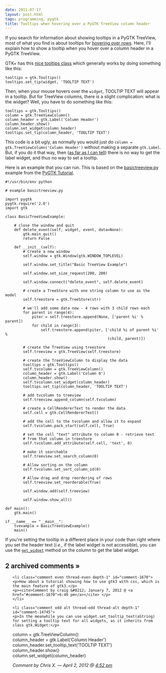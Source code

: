 ```yaml
---
date: 2011-07-17
layout: post.html
tags: programming, pygtk
title: Tooltips when hovering over a PyGTK TreeView column header
---
```


If you search for information about showing tooltips in a PyGTK TreeView, most of what you find is about tooltips for <a href="http://faq.pygtk.org/index.py?req=show&file=faq13.046.htp">hovering over rows</a>. Here, I'll explain how to show a tooltip when you hover over a column header in a PyGTK TreeView.

<!--more-->

GTK+ has this <a href="http://www.pygtk.org/docs/pygtk/class-gtktooltip.html">nice tooltips class</a> which generally works by doing something like this:

    tooltips = gtk.Tooltips()
    tooltips.set_tip(widget, 'TOOLTIP TEXT')

Then, when your mouse hovers over the `widget`, TOOLTIP TEXT will appear in a tooltip. But for TreeView columns, there is a slight complication: what is the widget? Well, you have to do something like this:

    tooltips = gtk.Tooltips()
    column = gtk.TreeViewColumn()
    column_header = gtk.Label('Column Header')
    column_header.show()
    column.set_widget(column_header)
    tooltips.set_tip(column_header, 'TOOLTIP TEXT')

This code is a bit ugly, as normally you would just do `column = gtk.TreeViewColumn('Column Header')` without making a separate `gtk.Label`. But, if you do it that way, then (<a href="http://www.pygtk.org/docs/pygtk/class-gtktreeviewcolumn.html#method-gtktreeviewcolumn--get-widget">as far as I can tell</a>) there is no way to get the label widget, and thus no way to set a tooltip.

Here is an example that you can run. This is based on the <a href="http://www.pygtk.org/pygtk2tutorial/examples/basictreeview.py">basictreeview.py</a> example from the <a href="http://www.pygtk.org/pygtk2tutorial/">PyGTK Tutorial</a>.

    #!/usr/bin/env python

    # example basictreeview.py

    import pygtk
    pygtk.require('2.0')
    import gtk

    class BasicTreeViewExample:

        # close the window and quit
        def delete_event(self, widget, event, data=None):
            gtk.main_quit()
            return False

        def __init__(self):
            # Create a new window
            self.window = gtk.Window(gtk.WINDOW_TOPLEVEL)

            self.window.set_title("Basic TreeView Example")

            self.window.set_size_request(200, 200)

            self.window.connect("delete_event", self.delete_event)

            # create a TreeStore with one string column to use as the model
            self.treestore = gtk.TreeStore(str)

            # we'll add some data now - 4 rows with 3 child rows each
            for parent in range(4):
                piter = self.treestore.append(None, ['parent %i' % parent])
                for child in range(3):
                    self.treestore.append(piter, ['child %i of parent %i' %
                                                  (child, parent)])

            # create the TreeView using treestore
            self.treeview = gtk.TreeView(self.treestore)

            # create the TreeViewColumn to display the data
            tooltips = gtk.Tooltips()
            self.tvcolumn = gtk.TreeViewColumn()
            column_header = gtk.Label('Column 0')
            column_header.show()
            self.tvcolumn.set_widget(column_header)
            tooltips.set_tip(column_header, 'TOOLTIP TEXT')

            # add tvcolumn to treeview
            self.treeview.append_column(self.tvcolumn)

            # create a CellRendererText to render the data
            self.cell = gtk.CellRendererText()

            # add the cell to the tvcolumn and allow it to expand
            self.tvcolumn.pack_start(self.cell, True)

            # set the cell "text" attribute to column 0 - retrieve text
            # from that column in treestore
            self.tvcolumn.add_attribute(self.cell, 'text', 0)

            # make it searchable
            self.treeview.set_search_column(0)

            # Allow sorting on the column
            self.tvcolumn.set_sort_column_id(0)

            # Allow drag and drop reordering of rows
            self.treeview.set_reorderable(True)

            self.window.add(self.treeview)

            self.window.show_all()

    def main():
        gtk.main()

    if __name__ == "__main__":
        tvexample = BasicTreeViewExample()
        main()

If you're setting the tooltip in a different place in your code than right where you set the header text (<i>i.e.</i>, if the label widget is not accessible), you can use the <a href="http://www.pygtk.org/docs/pygtk/class-gtktreeviewcolumn.html#method-gtktreeviewcolumn--get-widget">`get_widget`</a> method on the column to get the label widget.

<h2 id="comments">2 archived comments &raquo;</h2>

<ol id="commentlist">

    <li class="comment even thread-even depth-1" id="comment-1670">
    <p>How about a tutorial showing how to use gtk3 with css, which is the main feature of gtk3.</p>
    <p><cite>Comment by craig &#8212; January 7, 2012 @ <a href="#comment-1670">6:49 pm</a></cite> </p>
    </li>

    <li class="comment odd alt thread-odd thread-alt depth-1" id="comment-14745">
    <p>In the meanwhile you can use widget.set_tooltip_text(aString) for setting a tooltip text for all widgets, as it inherits from class gtk.Widget:</p>
<p>column = gtk.TreeViewColumn()<br />
column_header = gtk.Label(&#8216;Column Header')<br />
column_header.set_tooltip_text(&#8216;TOOLTIP TEXT')<br />
column_header.show()<br />
column.set_widget(column_header)</p>
    <p><cite>Comment by Chris X. &#8212; April 2, 2012 @ <a href="#comment-14745">4:52 pm</a></cite> </p>
    </li>


</ol>
